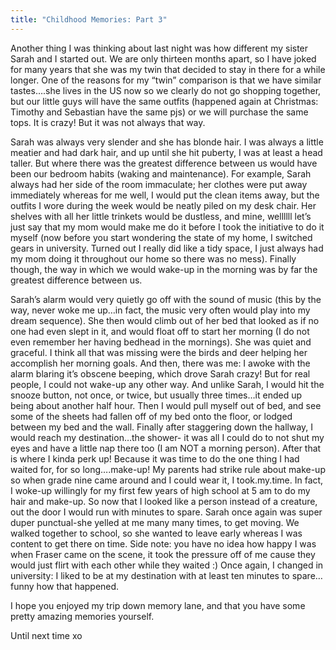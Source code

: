 ```yaml
---
title: "Childhood Memories: Part 3"
---
```


Another thing I was thinking about last night was how different my sister Sarah and I started out. We are only thirteen months apart, so I have joked for many years that she was my twin that decided to stay in there for a while longer. One of the reasons for my “twin” comparison is that we have similar tastes….she lives in the US now so we clearly do not go shopping together, but our little guys will have the same outfits (happened again at Christmas: Timothy and Sebastian have the same pjs) or we will purchase the same tops. It is crazy! But it was not always that way.

Sarah was always very slender and she has blonde hair. I was always a little meatier and had dark hair, and up until she hit puberty, I was at least a head taller. But where there was the greatest difference between us would have been our bedroom habits (waking and maintenance). For example, Sarah always had her side of the room immaculate; her clothes were put away immediately whereas for me well, I would put the clean items away, but the outfits I wore during the week would be neatly piled on my desk chair. Her shelves with all her little trinkets would be dustless, and mine, wellllll let’s just say that my mom would make me do it before I took the initiative to do it myself (now before you start wondering the state of my home, I switched gears in university. Turned out I really did like a tidy space, I just always had my mom doing it throughout our home so there was no mess). Finally though, the way in which we would wake-up in the morning was by far the greatest difference between us.

Sarah’s alarm would very quietly go off with the sound of music (this by the way, never woke me up…in fact, the music very often would play into my dream sequence). She then would climb out of her bed that looked as if no one had even slept in it, and would float off to start her morning (I do not even remember her having bedhead in the mornings). She was quiet and graceful. I think all that was missing were the birds and deer helping her accomplish her morning goals. And then, there was me: I awoke with the alarm blaring it’s obscene beeping, which drove Sarah crazy! But for real people, I could not wake-up any other way. And unlike Sarah, I would hit the snooze button, not once, or twice, but usually three times…it ended up being about another half hour. Then I would pull myself out of bed, and see some of the sheets had fallen off of my bed onto the floor, or lodged between my bed and the wall. Finally after staggering down the hallway, I would reach my destination…the shower- it was all I could do to not shut my eyes and have a little nap there too (I am NOT a morning person). After that is where I kinda perk up! Because it was time to do the one thing I had waited for, for so long….make-up! My parents had strike rule about make-up so when grade nine came around and I could wear it, I took.my.time. In fact, I woke-up willingly for my first few years of high school at 5 am to do my hair and make-up. So now that I looked like a person instead of a creature, out the door I would run with minutes to spare. Sarah once again was super duper punctual-she yelled at me many many times, to get moving. We walked together to school, so she wanted to leave early whereas I was content to get there on time. Side note: you have no idea how happy I was when Fraser came on the scene, it took the pressure off of me cause they would just flirt with each other while they waited :) Once again, I changed in university: I liked to be at my destination with at least ten minutes to spare…funny how that happened.

I hope you enjoyed my trip down memory lane, and that you have some pretty amazing memories yourself.

Until next time xo
